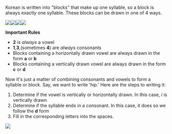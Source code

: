 Korean is written into "blocks" that make up one syllable, so a block is always exactly one syllable. These blocks can be drawn in one of 4 ways.

![](https://i.imgur.com/0ARFNVZ.png)![](https://i.imgur.com/SAMuWQL.png)![](https://i.imgur.com/vGONgAG.png)![](https://i.imgur.com/GB5nEr6.png)


**Important Rules**
* **2** is *always* a vowel
* **1**,**3**,(sometimes **4**) are *always* consonants
* Blocks containing a horizontally drawn vowel are always drawn in the form **a** or **b**
* Blocks containing a vertically drawn vowel are always drawn in the form **c** or **d**

Now it's just a matter of combining consonants and vowels to form a syllable or block. Say, we want to write 'hip.' Here are the steps to writing it:

1. Determine if the vowel is vertically or horizontally drawn. In this case, *i* is vertically drawn
2. Determine if the syllable ends in a consonant. In this case, it does so we follow the **d** form
3. Fill in the corresponding letters into the spaces.

![](https://i.imgur.com/7GZdpU3.png)